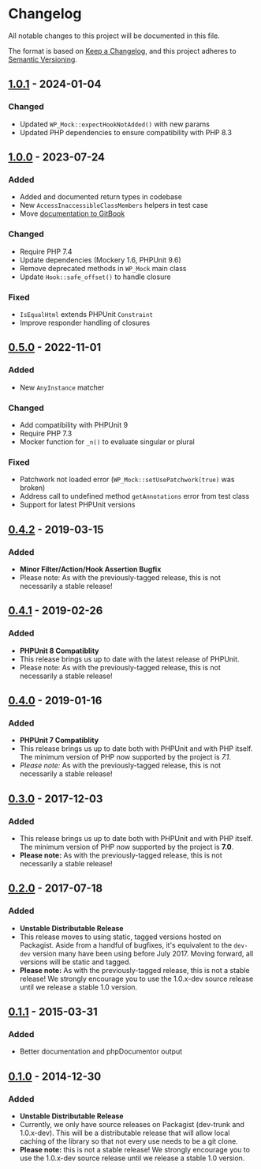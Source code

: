 # Changelog

All notable changes to this project will be documented in this file.

The format is based on [Keep a Changelog](https://keepachangelog.com/en/1.0.0/), and this project adheres to [Semantic Versioning](https://semver.org/spec/v2.0.0.html).

## [1.0.1](https://github.com/10up/wp_mock/compare/1.0.0...1.0.1) - 2024-01-04

### Changed
- Updated `WP_Mock::expectHookNotAdded()` with new params
- Updated PHP dependencies to ensure compatibility with PHP 8.3

## [1.0.0](https://github.com/10up/wp_mock/compare/0.5.0...1.0.0) - 2023-07-24
### Added
- Added and documented return types in codebase
- New `AccessInaccessibleClassMembers` helpers in test case
- Move [documentation to GitBook](https://wp-mock.gitbook.io/documentation/getting-started/introduction)
### Changed
- Require PHP 7.4
- Update dependencies (Mockery 1.6, PHPUnit 9.6)
- Remove deprecated methods in `WP_Mock` main class
- Update `Hook::safe_offset()` to handle closure
### Fixed
- `IsEqualHtml` extends PHPUnit `Constraint`
- Improve responder handling of closures 

## [0.5.0](https://github.com/10up/wp_mock/compare/0.4.2...0.5.0) - 2022-11-01
### Added
- New `AnyInstance` matcher
### Changed
- Add compatibility with PHPUnit 9
- Require PHP 7.3
- Mocker function for `_n()` to evaluate singular or plural
### Fixed
- Patchwork not loaded error (`WP_Mock::setUsePatchwork(true)` was broken)
- Address call to undefined method `getAnnotations` error from test class
- Support for latest PHPUnit versions

## [0.4.2](https://github.com/10up/wp_mock/compare/0.4.2...0.4.1) - 2019-03-15
### Added
- **Minor Filter/Action/Hook Assertion Bugfix**
- Please note: As with the previously-tagged release, this is not necessarily a stable release!

## [0.4.1](https://github.com/10up/wp_mock/compare/0.4.1...0.4.0) - 2019-02-26
### Added
- **PHPUnit 8 Compatiblity**
- This release brings us up to date with the latest release of PHPUnit.
- Please note: As with the previously-tagged release, this is not necessarily a stable release!

## [0.4.0](https://github.com/10up/wp_mock/compare/0.4.0...0.3.0) - 2019-01-16
### Added
- **PHPUnit 7 Compatiblity**
- This release brings us up to date both with PHPUnit and with PHP itself. The minimum version of PHP now supported by the project is *7.1*.
- *Please note:* As with the previously-tagged release, this is not necessarily a stable release!

## [0.3.0](https://github.com/10up/wp_mock/compare/0.3.0...0.2.0) - 2017-12-03
### Added
- This release brings us up to date both with PHPUnit and with PHP itself. The minimum version of PHP now supported by the project is **7.0**.
- **Please note:** As with the previously-tagged release, this is not necessarily a stable release!

## [0.2.0](https://github.com/10up/wp_mock/compare/0.2.0...0.1.1) - 2017-07-18
### Added
- **Unstable Distributable Release**
- This release moves to using static, tagged versions hosted on Packagist. Aside from a handful of bugfixes, it's equivalent to the `dev-dev` version many have been using before July 2017. Moving forward, all versions will be static and tagged.
- **Please note:** As with the previously-tagged release, this is not a stable release! We strongly encourage you to use the 1.0.x-dev source release until we release a stable 1.0 version.

## [0.1.1](https://github.com/10up/wp_mock/compare/0.1.1...0.1.0) - 2015-03-31
### Added
- Better documentation and phpDocumentor output

## [0.1.0](https://github.com/10up/wp_mock/commit/3529a7bcc79d196b2850d15b92b94153b0b871a4) - 2014-12-30
### Added
- **Unstable Distributable Release**
- Currently, we only have source releases on Packagist (dev-trunk and 1.0.x-dev). This will be a distributable release that will allow local caching of the library so that not every use needs to be a git clone.
- **Please note:** this is not a stable release! We strongly encourage you to use the 1.0.x-dev source release until we release a stable 1.0 version.

[Unreleased]: https://github.com/10up/wp_mock/compare/trunk...develop
[0.4.2]: https://github.com/10up/wp_mock/compare/0.4.1...0.4.2
[0.4.1]: https://github.com/10up/wp_mock/compare/0.4.0...0.4.1
[0.4.0]: https://github.com/10up/wp_mock/compare/0.3.0...0.4.0
[0.3.0]: https://github.com/10up/wp_mock/compare/0.2.0...0.3.0
[0.2.0]: https://github.com/10up/wp_mock/compare/0.1.1...0.2.0
[0.1.1]: https://github.com/10up/wp_mock/compare/0.1.0...0.1.1
[0.1.0]: https://github.com/10up/wp_mock/commit/3529a7bcc79d196b2850d15b92b94153b0b871a4
